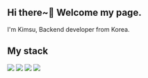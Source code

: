 ## Hi there~👋 Welcome my page.
I'm Kimsu, Backend developer from Korea.

## My stack
![](https://img.shields.io/badge/-Html5-%23E34F26?style=flat&logo=HTML5&logoColor=white)
![](https://img.shields.io/badge/-JavaScript-yellow?style=flat&logo=JavaScript&logoColor=white)
![](https://img.shields.io/badge/-Node.js-blueviolet?style=flat&logo=Node.js&logoColor=white)
![](https://img.shields.io/badge/-MySQL-success?style=flat&logo=MySQL&logoColor=white)

<!--
**Kimsu10/Kimsu10** is a ✨ _special_ ✨ repository because its `README.md` (this file) appears on your GitHub profile.

Here are some ideas to get you started:

- 🔭 I’m currently working on ...
- 🌱 I’m currently learning ...
- 👯 I’m looking to collaborate on ...
- 🤔 I’m looking for help with ...
- 💬 Ask me about ...
- 📫 How to reach me: ...
- 😄 Pronouns: ...
- ⚡ Fun fact: ...
-->
